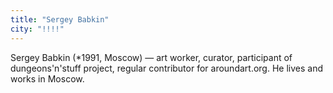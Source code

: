 ```yaml
---
title: "Sergey Babkin"
city: "!!!!"
---
```


Sergey Babkin (*1991, Moscow) — art worker, curator, participant of dungeons'n'stuff project, regular contributor for aroundart.org. He lives and works in Moscow.
